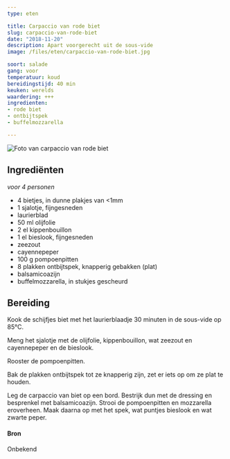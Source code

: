 ```yaml
---
type: eten

title: Carpaccio van rode biet
slug: carpaccio-van-rode-biet
date: "2018-11-20"
description: Apart voorgerecht uit de sous-vide
image: /files/eten/carpaccio-van-rode-biet.jpg

soort: salade
gang: voor
temperatuur: koud
bereidingstijd: 40 min
keuken: werelds
waardering: +++
ingredienten:
- rode biet
- ontbijtspek
- buffelmozzarella

---
```


![Foto van carpaccio van rode biet](/files/eten/carpaccio-van-rode-biet.jpg)

## Ingrediënten

*voor 4 personen*

* 4 bietjes, in dunne plakjes van <1mm
* 1 sjalotje, fijngesneden
* laurierblad
* 50 ml olijfolie
* 2 el kippenbouillon
* 1 el bieslook, fijngesneden
* zeezout
* cayennepeper
* 100 g pompoenpitten
* 8 plakken ontbijtspek, knapperig gebakken (plat)
* balsamicoazijn
* buffelmozzarella, in stukjes gescheurd

## Bereiding

Kook de schijfjes biet met het laurierblaadje 30 minuten in de sous-vide op 85°C.

Meng het sjalotje met de olijfolie, kippenbouillon, wat zeezout en cayennepeper en de bieslook.

Rooster de pompoenpitten.

Bak de plakken ontbijtspek tot ze knapperig zijn, zet er iets op om ze plat te houden.

Leg de carpaccio van biet op een bord. Bestrijk dun met de dressing en besprenkel met balsamicoazijn. Strooi de pompoenpitten en mozzarella eroverheen. Maak daarna op met het spek, wat puntjes bieslook en wat zwarte peper.

#### Bron

Onbekend
